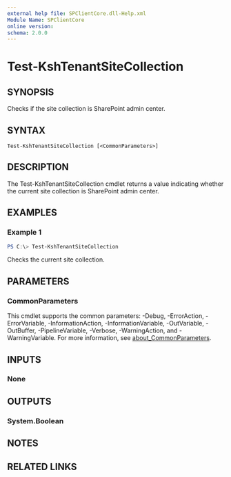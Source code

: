 ```yaml
---
external help file: SPClientCore.dll-Help.xml
Module Name: SPClientCore
online version:
schema: 2.0.0
---
```


# Test-KshTenantSiteCollection

## SYNOPSIS
Checks if the site collection is SharePoint admin center.

## SYNTAX

```
Test-KshTenantSiteCollection [<CommonParameters>]
```

## DESCRIPTION
The Test-KshTenantSiteCollection cmdlet returns a value indicating whether the current site collection is SharePoint admin center.

## EXAMPLES

### Example 1
```powershell
PS C:\> Test-KshTenantSiteCollection
```

Checks the current site collection.

## PARAMETERS

### CommonParameters
This cmdlet supports the common parameters: -Debug, -ErrorAction, -ErrorVariable, -InformationAction, -InformationVariable, -OutVariable, -OutBuffer, -PipelineVariable, -Verbose, -WarningAction, and -WarningVariable. For more information, see [about_CommonParameters](http://go.microsoft.com/fwlink/?LinkID=113216).

## INPUTS

### None

## OUTPUTS

### System.Boolean

## NOTES

## RELATED LINKS
